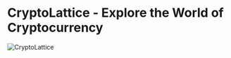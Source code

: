 # CryptoLattice - Explore the World of Cryptocurrency

![CryptoLattice](https://i.ibb.co/8gh5Jc8/image.png)
